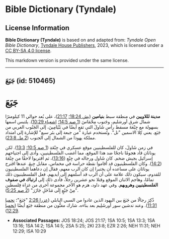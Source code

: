 # Bible Dictionary (Tyndale)

## License Information

**Bible Dictionary (Tyndale)** is based on and adapted from: _Tyndale Open Bible Dictionary_, [Tyndale House Publishers](https://tyndaleopenresources.com/), 2023, which is licensed under a [CC BY-SA 4.0 license](https://creativecommons.org/licenses/by-sa/4.0/legalcode.en).

This markdown version is provided under the same license.



--------------------------------

## جَبَعَ (id: 510465)

جَبَعَ
======

**مدينة لللاويين** في منطقة سبط **بنيامين** ([يش 18:24؛](https://ref.ly/Josh18:24) [21:17](https://ref.ly/Josh21:17))، على بُعد حوالي 11 كيلومترًا شمال شرق أورشليم، وجَنوب مِخْمَاسَ ([1 صم 14:5؛](https://ref.ly/1Sam14:5) [إشعياء 10:29](https://ref.ly/Isa10:29)). يلتبس اسمها بسهولة مع جِبْعَةَ مسقط رأس شَاولَ التي تقع أيضًا في بَنْيَامِينَ، إلى الجَنُوب الغربي من جَبَع. يعني كِلا الاسمين "تل". وتُستخدم عبارة "من جبعة إلى بئر سبع" للإشارة إلى امتداد مملكة يهوذا من الشمال إلى الجنوب ([2 مل 23:8](https://ref.ly/2Kgs23:8)).

في زمن شَاولَ، كان للفلسطينيين موقع عسكري في جِبْعَةِ ([1 صم 10:5؛](https://ref.ly/1Sam10:5) [13:3](https://ref.ly/1Sam13:3)). لكن يوناثان قاد هجومًا ناجحًا ضد هذا الموقع، مما أغضب الفلسطينيين، وأدى إلى اجتياحهم إسرائيل بجيش ضخم. كان شَاول ورجاله في جِبْعِ ([13:16](https://ref.ly/1Sam13:16))، ثم اقتربوا لاحقًا من جِبْعَةَ ([14:2](https://ref.ly/1Sam14:2)). وكان الفلسطينيون قد أقاموا نقطة حراسة في مخماس، مقابل جِبعَ. عندها اقترح يوناثان على مساعده أن يختبرا إن كان الرب معهم، فقال إن دعاهما الفلسطينيون للقدوم، سيكون ذلك علامة على أن الرب قد أسلمهم إلى أيديهم. فعل الفلسطينيون ذلك تمامًا، وهاجم الاثنان الموقع وقتلا نحو عشرين رجلاً، فأدى ذلك إلى **ارتباك في صفوف الفلسطينيين وهروبهم**. وفي عهد داود، هزم هو الآخر مجموعة أخرى من غزاة فِلسطين "مِنْ جَبْعٍ إِلَى مَدْخَلِ جَازَرَ" ([2 صم 5:25](https://ref.ly/2Sam5:25)).

ذُكِرَ رجالًا من جَبَعَ بين اليهود الذين عادوا من السبي البابلي ([عزرا 2:26](https://ref.ly/Ezra2:26) "جَبَعَ"؛ [نحميا 11:31](https://ref.ly/Neh11:31)). وعند تدشين سور أورشَلِيم بعد بناءه، شارك مغنُّون من منطقة جَبَع أيضًا ([نحميا 12:29](https://ref.ly/Neh12:29)).

* **Associated Passages:** JOS 18:24; JOS 21:17; 1SA 10:5; 1SA 13:3; 1SA 13:16; 1SA 14:2; 1SA 14:5; 2SA 5:25; 2KI 23:8; EZR 2:26; NEH 11:31; NEH 12:29; ISA 10:29

